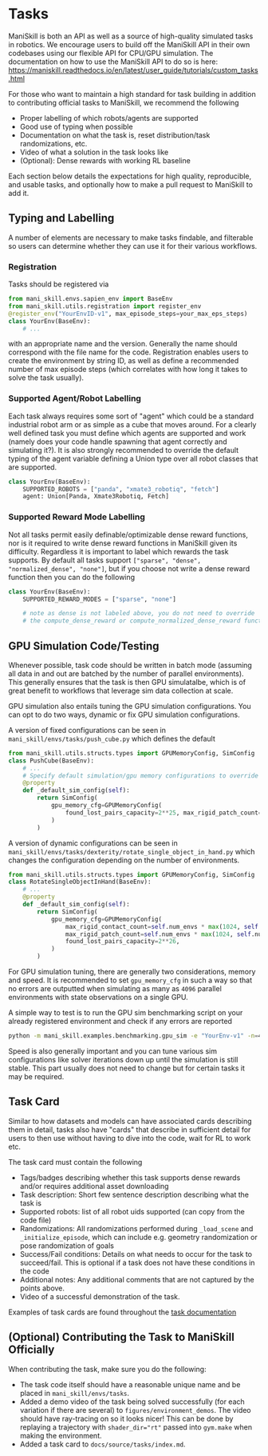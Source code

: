 # Tasks

ManiSkill is both an API as well as a source of high-quality simulated tasks in robotics. We encourage users to build off the ManiSkill API in their own codebases using our flexible API for CPU/GPU simulation. The documentation on how to use the ManiSkill API to do so is here: https://maniskill.readthedocs.io/en/latest/user_guide/tutorials/custom_tasks.html

For those who want to maintain a high standard for task building in addition to contributing official tasks to ManiSkill, we recommend the following
- Proper labelling of which robots/agents are supported
- Good use of typing when possible
- Documentation on what the task is, reset distribution/task randomizations, etc. 
- Video of what a solution in the task looks like
- (Optional): Dense rewards with working RL baseline

Each section below details the expectations for high quality, reproducible, and usable tasks, and optionally how to make a pull request to ManiSkill to add it.


## Typing and Labelling

A number of elements are necessary to make tasks findable, and filterable so users can determine whether they can use it for their various workflows.

### Registration

Tasks should be registered via

```python
from mani_skill.envs.sapien_env import BaseEnv
from mani_skill.utils.registration import register_env
@register_env("YourEnvID-v1", max_episode_steps=your_max_eps_steps)
class YourEnv(BaseEnv):
    # ...
```

with an appropriate name and the version. Generally the name should correspond with the file name for the code. Registration enables users to create the environment by string ID, as well as define a recommended number of max episode steps (which correlates with how long it takes to solve the task usually).

### Supported Agent/Robot Labelling

Each task always requires some sort of "agent" which could be a standard industrial robot arm or as simple as a cube that moves around. For a clearly well defined task you must define which agents are supported and work (namely does your code handle spawning that agent correctly and simulating it?). It is also strongly recommended to override the default typing of the agent variable defining a Union type over all robot classes that are supported.

```python
class YourEnv(BaseEnv):
    SUPPORTED_ROBOTS = ["panda", "xmate3_robotiq", "fetch"]
    agent: Union[Panda, Xmate3Robotiq, Fetch]
```

### Supported Reward Mode Labelling

Not all tasks permit easily definable/optimizable dense reward functions, nor is it required to write dense reward functions in ManiSkill given its difficulty. Regardless it is important to label which rewards the task supports. By default all tasks support `["sparse", "dense", "normalized_dense", "none"]`, but if you choose not write a dense reward function then you can do the following

```python
class YourEnv(BaseEnv):
    SUPPORTED_REWARD_MODES = ["sparse", "none"]

    # note as dense is not labeled above, you do not need to override 
    # the compute_dense_reward or compute_normalized_dense_reward functions
```

## GPU Simulation Code/Testing

Whenever possible, task code should be written in batch mode (assuming all data in and out are batched by the number of parallel environments). This generally ensures that the task is then GPU simulatalbe, which is of great benefit to workflows that leverage sim data collection at scale.

GPU simulation also entails tuning the GPU simulation configurations. You can opt to do two ways, dynamic or fix GPU simulation configurations.

A version of fixed configurations can be seen in `mani_skill/envs/tasks/push_cube.py` which defines the default

```python
from mani_skill.utils.structs.types import GPUMemoryConfig, SimConfig
class PushCube(BaseEnv):
    # ...
    # Specify default simulation/gpu memory configurations to override any default values
    @property
    def _default_sim_config(self):
        return SimConfig(
            gpu_memory_cfg=GPUMemoryConfig(
                found_lost_pairs_capacity=2**25, max_rigid_patch_count=2**18
            )
        )
```

A version of dynamic configurations can be seen in `mani_skill/envs/tasks/dexterity/rotate_single_object_in_hand.py` which changes the configuration depending on the number of environments.

```python
from mani_skill.utils.structs.types import GPUMemoryConfig, SimConfig
class RotateSingleObjectInHand(BaseEnv):
    # ...
    @property
    def _default_sim_config(self):
        return SimConfig(
            gpu_memory_cfg=GPUMemoryConfig(
                max_rigid_contact_count=self.num_envs * max(1024, self.num_envs) * 8,
                max_rigid_patch_count=self.num_envs * max(1024, self.num_envs) * 2,
                found_lost_pairs_capacity=2**26,
            )
        )
```

For GPU simulation tuning, there are generally two considerations, memory and speed. It is recommended to set `gpu_memory_cfg` in such a way so that no errors are outputted when simulating as many as `4096` parallel environments with state observations on a single GPU. 

A simple way to test is to run the GPU sim benchmarking script on your already registered environment and check if any errors are reported

```bash
python -m mani_skill.examples.benchmarking.gpu_sim -e "YourEnv-v1" -n=4096 -o=state
```

Speed is also generally important and you can tune various sim configurations like solver iterations down up until the simulation is still stable. This part usually does not need to change but for certain tasks it may be required.

<!-- TODO
## Task Writing Semantics

While not strictly necessary, there are a few programming semantics/patterns to be aware of in order to make task code easier to write as well as being more readable. -->

## Task Card

Similar to how datasets and models can have associated cards describing them in detail, tasks also have "cards" that describe in sufficient detail for users to then use without having to dive into the code, wait for RL to work etc.

The task card must contain the following
- Tags/badges describing whether this task supports dense rewards and/or requires additional asset downloading
- Task description: Short few sentence description describing what the task is
- Supported robots: list of all robot uids supported (can copy from the code file)
- Randomizations: All randomizations performed during `_load_scene` and `_initialize_episode`, which can include e.g. geometry randomization or pose randomization of goals
- Success/Fail conditions: Details on what needs to occur for the task to succeed/fail. This is optional if a task does not have these conditions in the code
- Additional notes: Any additional comments that are not captured by the points above.
- Video of a successful demonstration of the task.

Examples of task cards are found throughout the [task documentation](../tasks/index.md)

## (Optional) Contributing the Task to ManiSkill Officially

When contributing the task, make sure you do the following:

- The task code itself should have a reasonable unique name and be placed in `mani_skill/envs/tasks`.
- Added a demo video of the task being solved successfully (for each variation if there are several) to `figures/environment_demos`. The video should have ray-tracing on so it looks nicer! This can be done by replaying a trajectory with `shader_dir="rt"` passed into `gym.make` when making the environment.
- Added a task card to `docs/source/tasks/index.md`.